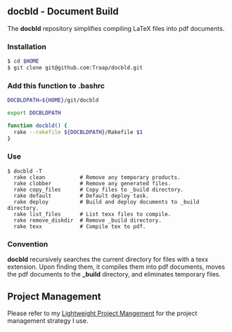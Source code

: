 ## docbld - Document Build 
The **docbld** repository simplifies compiling LaTeX files into pdf documents.

### Installation
```bash
$ cd $HOME
$ git clone git@github.com:Traap/docbld.git
```

### Add this function to .bashrc
```bash
DOCBLDPATH=${HOME}/git/docbld

export DOCBLDPATH

function docbld() {
  rake --rakefile ${DOCBLDPATH}/Rakefile $1
}

```

### Use
```
$ docbld -T
  rake clean           # Remove any temporary products.
  rake clobber         # Remove any generated files.
  rake copy_files      # Copy files to _build directory.
  rake default         # Default deploy task.
  rake deploy          # Build and deploy documents to _build directory.
  rake list_files      # List texx files to compile.
  rake remove_diskdir  # Remove _build directory.
  rake texx            # Compile tex to pdf.
```

### Convention
**docbld** recursively searches the current directory for files with a texx 
extension.  Upon finding them, it compiles them into pdf documents,  moves 
the pdf documents to the **_build** directory, and eliminates temporary files.

## Project Management
Please refer to my [Lightweight Project Mangement](https://github.com/Traap/lpm)
for the project management strategy I use.
